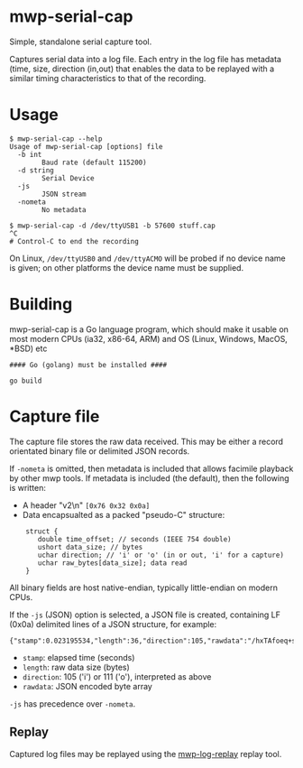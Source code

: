 # mwp-serial-cap

Simple, standalone serial capture tool.

Captures serial data into a log file. Each entry in the log file has metadata (time, size, direction (in,out) that enables the data to be replayed with a similar timing characteristics to that of the recording.

# Usage

```
$ mwp-serial-cap --help
Usage of mwp-serial-cap [options] file
  -b int
    	Baud rate (default 115200)
  -d string
    	Serial Device
  -js
    	JSON stream
  -nometa
    	No metadata

$ mwp-serial-cap -d /dev/ttyUSB1 -b 57600 stuff.cap
^C
# Control-C to end the recording
```

On Linux, `/dev/ttyUSB0` and `/dev/ttyACMO` will be probed if no device name is given; on other platforms the device name must be supplied.

# Building

mwp-serial-cap is a Go language program, which should make it usable on most modern CPUs (ia32, x86-64, ARM) and OS (Linux, Windows, MacOS, *BSD) etc


```
#### Go (golang) must be installed ####

go build

```

# Capture file

The capture file stores the raw data received. This may be either a record orientated binary file or delimited JSON records.

If `-nometa` is omitted, then metadata is included that allows facimile playback by other mwp tools. If metadata is included (the default), then the following is written:

* A header "v2\n" `[0x76 0x32 0x0a]`
* Data encapsualted as a packed "pseudo-C" structure:

```
    struct {
       double time_offset; // seconds (IEEE 754 double)
       ushort data_size; // bytes
       uchar direction; // 'i' or 'o' (in or out, 'i' for a capture)
       uchar raw_bytes[data_size]; data read
    }
```

All binary fields are host native-endian, typically little-endian on modern CPUs.

If the `-js` (JSON) option is selected, a JSON file is created, containing LF (0x0a) delimited lines of a JSON structure, for example:
```
{"stamp":0.023195534,"length":36,"direction":105,"rawdata":"/hxTAfoeq+sBAPytAL2mkqs7QK6AvT+CGL2evDi8ynDFPCVR"}
```
* `stamp`: elapsed time (seconds)
* `length`: raw data size (bytes)
* `direction`: 105 ('i') or 111 ('o'), interpreted as above
* `rawdata`: JSON encoded byte array

`-js` has precedence over `-nometa`.

## Replay

Captured log files may be replayed using the [mwp-log-replay](../mwp-log-replay/README.md) replay tool.
